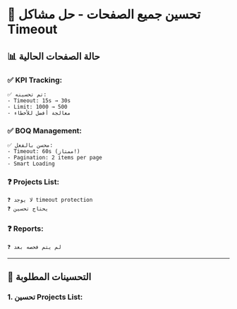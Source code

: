 # 🔧 تحسين جميع الصفحات - حل مشاكل Timeout

## 📊 **حالة الصفحات الحالية**

### **✅ KPI Tracking:**
```
✅ تم تحسينه:
- Timeout: 15s → 30s
- Limit: 1000 → 500
- معالجة أفضل للأخطاء
```

### **✅ BOQ Management:**
```
✅ محسن بالفعل:
- Timeout: 60s (ممتاز!)
- Pagination: 2 items per page
- Smart Loading
```

### **❓ Projects List:**
```
❓ لا يوجد timeout protection
❓ يحتاج تحسين
```

### **❓ Reports:**
```
❓ لم يتم فحصه بعد
```

---

## 🔧 **التحسينات المطلوبة**

### **1. تحسين Projects List:**
